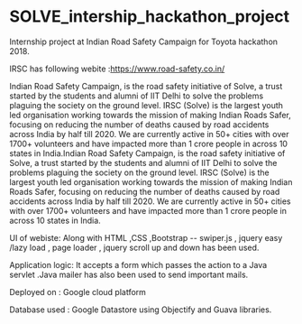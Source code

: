 # SOLVE_intership_hackathon_project
Internship project at Indian Road Safety Campaign for Toyota hackathon 2018.

IRSC has following webite :https://www.road-safety.co.in/

Indian Road Safety Campaign, is the road safety initiative of Solve, a trust started by the students and alumni of 
IIT Delhi to solve the problems plaguing the society on the ground level. IRSC (Solve) is the largest youth led organisation
working towards the mission of making Indian Roads Safer, focusing on reducing the number of deaths caused by road accidents
across India by half till 2020. We are currently active in 50+ cities with over 1700+ volunteers and have impacted more than
1 crore people in across 10 states in India.Indian Road Safety Campaign, is the road safety initiative of Solve, a trust
started by the students and alumni of IIT Delhi to solve the problems plaguing the society on the ground level. IRSC (Solve) is 
the largest youth led organisation working towards the mission of making Indian Roads Safer, focusing on reducing the number 
of deaths caused by road accidents across India by half till 2020. We are currently active in 50+ cities with over 1700+ 
volunteers and have impacted more than 1 crore people in across 10 states in India.

UI of webiste:
Along with HTML ,CSS ,Bootstrap -- swiper.js , jquery easy /lazy load , page loader , jquery scroll up and down has been used.

Application logic:
It accepts a form which passes the action to a Java servlet .Java mailer has also been used to send important mails.

Deployed on :
Google cloud platform

Database used :
Google Datastore using Objectify and Guava libraries.
